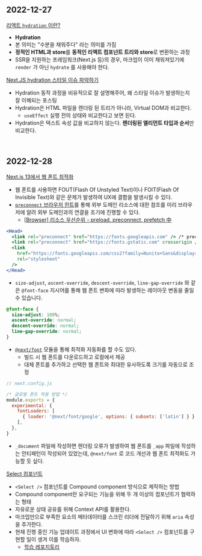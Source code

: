 ## 2022-12-27

[리액트 `hydration` 이란?](https://simsimjae.tistory.com/389)

- **Hydration**
- 본 의미는 "수분을 채워주다" 라는 의미를 가짐
- **정적인 HTML과 store**를 **동적인 리액트 컴포넌트 트리와 store**로 변환하는 과정
- SSR을 지원하는 프레임워크(Next.js 등)의 경우, 마크업이 이미 채워져있기에 `render` 가 아닌 `hydrate` 를 사용해야 한다.

[Next.JS hydration 스타일 이슈 파악하기](https://fourwingsy.medium.com/next-js-hydration-%EC%8A%A4%ED%83%80%EC%9D%BC-%EC%9D%B4%EC%8A%88-%ED%94%BC%ED%95%B4%EA%B0%80%EA%B8%B0-988ce0d939e7)

- Hydration 동작 과정을 비유적으로 잘 설명해주어, 왜 스타일 이슈가 발생하는지 잘 이해되는 포스팅 
- Hydration은 HTML 파일을 렌더링 된 트리가 아니라, Virtual DOM과 비교한다.
  - `useEffect` 실행 전의 상태와 비교한다고 보면 된다.
- Hydration은 텍스트 속성 값을 비교하지 않는다. **렌더링된 엘리먼트 타입과 순서**만 비교한다.

<br/>

## 2022-12-28

[Next.js 13에서 웹 폰트 최적화](https://dev-boku.tistory.com/entry/Nextjs-13%EC%97%90%EC%84%9C-%EC%9B%B9-%ED%8F%B0%ED%8A%B8-%EC%B5%9C%EC%A0%81%ED%99%94)

- 웹 폰트를 사용하면 FOUT(Flash Of Unstyled Text)이나 FOIT(Flash Of Invisible Text)와 같은 문제가 발생하여 UX에 결함을 발생시킬 수 있다.
- [`preconnect` 브라우저 힌트](https://developer.mozilla.org/en-US/docs/Web/HTML/Link_types/preconnect)를 통해 외부 도메인 리소스에 대한 참조를 미리 브라우저에 알려 외부 도메인과의 연결을 조기에 진행할 수 있다.
  - [[Browser] 리소스 우선순위 - preload, preconnect, prefetch 中](https://beomy.github.io/tech/browser/preload-preconnect-prefetch/)

```jsx
<Head>
  <link rel="preconnect" href="https://fonts.googleapis.com" /> /* preconnect */
  <link rel="preconnect" href="https://fonts.gstatic.com" crossorigin /> /* preconnect */
  <link
    href="https://fonts.googleapis.com/css2?family=Nunito+Sans&display=swap"
    rel="stylesheet"
  />
</Head>
```

- `size-adjust`, `ascent-override`, `descent-override`, `line-gap-override` 와 같은 `@font-face` 지시어를 통해 웹 폰트 변화에 따라 발생하는 레이아웃 변동을 줄일 수 있습니다.

```css
@font-face {
  size-adjust: 100%;
  ascent-override: normal;
  descent-override: normal;
  line-gap-override: normal;
}
```

- [`@next/font`](https://nextjs.org/docs/api-reference/next/font) 모듈을 통해 최적화 자동화를 할 수도 있다.
  - 빌드 시 웹 폰트를 다운로드하고 로컬에서 제공
  - 대체 폰트를 추가하고 선택한 웹 폰트와 최대한 유사하도록 크기를 자동으로 조정

```js
// next.config.js

/* 글로벌 폰트 적용 방법 */
module.exports = {
  experimental: {
    fontLoaders: [
      { loader: '@next/font/google', options: { subsets: ['latin'] } },
    ],
  },
}
```

- `_document` 파일에 작성하면 렌더링 오류가 발생하여 웹 폰트를 `_app` 파일에 작성하는 안티패턴이 작성되어 있었는데, `@next/font` 로 코드 개선과 웹 폰트 최적화도 가능할 듯 싶다.

[Select 컴포넌트](https://so-so.dev/react/make-select/)

- `<Select />` 컴포넌트를 Compound component 방식으로 제작하는 방법
- Compound component란 요구되는 기능을 위해 두 개 이상의 컴포넌트가 협력하는 형태
- 자유로운 상태 공유를 위해 Context API를 활용한다.
- 마크업만으로 부족한 요소의 메타데이터를 스크린 리더에 전달하기 위해 `aria` 속성을 추가한다.
- 현재 진행 중인 기능 업데이트 과정에서 UI 변화에 따라 `<Select />` 컴포넌트를 구현할 일이 생겨 이를 학습하자.
  - [학습 레포지토리](https://github.com/p-acid/how-to-compound)
